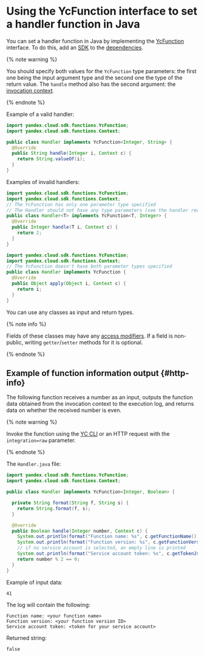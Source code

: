 # Using the YcFunction interface to set a handler function in Java

You can set a handler function in Java by implementing the [YcFunction](https://github.com/yandex-cloud/java-sdk/blob/master/java-sdk-functions/src/main/java/yandex/cloud/sdk/functions/YcFunction.java) interface. To do this, add an [SDK](../sdk.md) to the [dependencies](../dependencies.md).

{% note warning %}

You should specify both values for the `YcFunction` type parameters: the first one being the input argument type and the second one the type of the return value. The `handle` method also has the second argument: the [invocation context](../context.md).

{% endnote %}

Example of a valid handler:

```java
import yandex.cloud.sdk.functions.YcFunction;
import yandex.cloud.sdk.functions.Context;

public class Handler implements YcFunction<Integer, String> {
  @Override
  public String handle(Integer i, Context c) {
    return String.valueOf(i);
  }
}
```

Examples of invalid handlers:

```java
import yandex.cloud.sdk.functions.YcFunction;
import yandex.cloud.sdk.functions.Context;
// The YcFunction has only one parameter type specified
// The Handler should not have any type parameters (see the handler requirements)
public class Handler<T> implements YcFunction<T, Integer> {
  @Override
  public Integer handle(T i, Context c) {
    return 2;
  }
}
```

```java
import yandex.cloud.sdk.functions.YcFunction;
import yandex.cloud.sdk.functions.Context;
// The YcFunction doesn't have both parameter types specified
public class Handler implements YcFunction {
  @Override
  public Object apply(Object i, Context c) {
    return i;
  }
}
```

You can use any classes as input and return types.

{% note info %}

Fields of these classes may have any [access modifiers](https://docs.oracle.com/javase/tutorial/java/javaOO/accesscontrol.html). If a field is non-public, writing `getter`/`setter` methods for it is optional.

{% endnote %}

## Example of function information output {#http-info}

The following function receives a number as an input, outputs the function data obtained from the invocation context to the execution log, and returns data on whether the received number is even.

{% note warning %}

Invoke the function using the [YC CLI](../../../concepts/function-invoke.md) or an HTTP request with the `integration=raw` parameter.

{% endnote %}

The `Handler.java` file:

```java
import yandex.cloud.sdk.functions.YcFunction;
import yandex.cloud.sdk.functions.Context;

public class Handler implements YcFunction<Integer, Boolean> {

  private String format(String f, String s) {
    return String.format(f, s);
  }

  @Override
  public Boolean handle(Integer number, Context c) {
    System.out.println(format("Function name: %s", c.getFunctionName()));
    System.out.println(format("Function version: %s", c.getFunctionVersion()));
    // if no service account is selected, an empty line is printed
    System.out.println(format("Service account token: %s", c.getTokenJson()));
    return number % 2 == 0;
  }
}
```

Example of input data:

```
41
```

The log will contain the following:

```
Function name: <your function name>
Function version: <your function version ID>
Service account token: <token for your service account>
```

Returned string:

```
false
```

